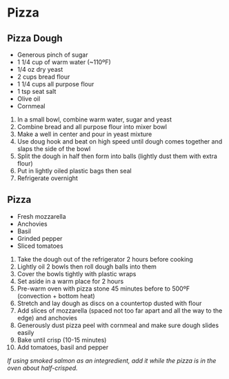 Pizza
=====

Pizza Dough
-----------

* Generous pinch of sugar
* 1 1/4 cup of warm water (~110ºF)
* 1/4 oz dry yeast
* 2 cups bread flour
* 1 1/4 cups all purpose flour
* 1 tsp seat salt
* Olive oil
* Cornmeal

1. In a small bowl, combine warm water, sugar and yeast
2. Combine bread and all purpose flour into mixer bowl
3. Make a well in center and pour in yeast mixture
4. Use doug hook and beat on high speed until dough comes together and slaps the side of the bowl
5. Split the dough in half then form into balls (lightly dust them with extra flour)
6. Put in lightly oiled plastic bags then seal
7. Refrigerate overnight

Pizza
-----

* Fresh mozzarella
* Anchovies
* Basil
* Grinded pepper
* Sliced tomatoes

1. Take the dough out of the refrigerator 2 hours before cooking
2. Lightly oil 2 bowls then roll dough balls into them
3. Cover the bowls tightly with plastic wraps
4. Set aside in a warm place for 2 hours
5. Pre-warm oven with pizza stone 45 minutes before to 500ºF (convection + bottom heat)
6. Stretch and lay dough as discs on a countertop dusted with flour
7. Add slices of mozzarella (spaced not too far apart and all the way to the edge) and anchovies
8. Generously dust pizza peel with cornmeal and make sure dough slides easily
9. Bake until crisp (10-15 minutes)
10. Add tomatoes, basil and pepper

*If using smoked salmon as an integredient, add it while the pizza is in the oven about half-crisped.*
